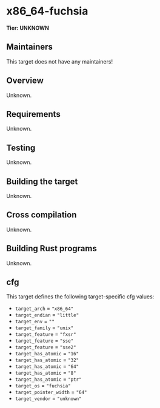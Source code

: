 # x86_64-fuchsia

**Tier: UNKNOWN**

## Maintainers
This target does not have any maintainers!

## Overview
Unknown.

## Requirements
Unknown.

## Testing
Unknown.

## Building the target
Unknown.

## Cross compilation
Unknown.

## Building Rust programs
Unknown.

## cfg
This target defines the following target-specific cfg values:
- `target_arch` = `"x86_64"`
- `target_endian` = `"little"`
- `target_env` = `""`
- `target_family` = `"unix"`
- `target_feature` = `"fxsr"`
- `target_feature` = `"sse"`
- `target_feature` = `"sse2"`
- `target_has_atomic` = `"16"`
- `target_has_atomic` = `"32"`
- `target_has_atomic` = `"64"`
- `target_has_atomic` = `"8"`
- `target_has_atomic` = `"ptr"`
- `target_os` = `"fuchsia"`
- `target_pointer_width` = `"64"`
- `target_vendor` = `"unknown"`


